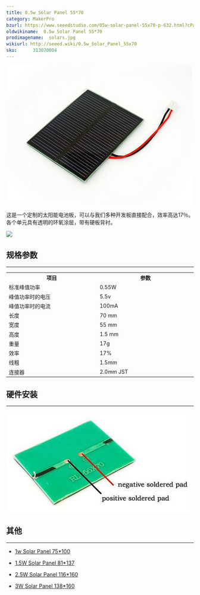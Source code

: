 ```yaml
---
title: 0.5w Solar Panel 55*70
category: MakerPro
bzurl: https://www.seeedstudio.com/05w-solar-panel-55x70-p-632.html?cPath=155
oldwikiname:  0.5w Solar Panel 55*70
prodimagename:  solars.jpg
wikiurl: http://seeed.wiki/0.5w_Solar_Panel_55x70     
sku:      313070004
---
```

![](https://raw.githubusercontent.com/SeeedDocument/0.5w_Solar_Panel_55x70/master/img/solars.jpg)

这是一个定制的太阳能电池板，可以与我们多种开发板直接配合，效率高达17％。 各个单元具有透明的环氧涂层，带有硬板背衬。

[![](https://github.com/SeeedDocument/wiki_chinese/raw/master/docs/images/click_to_buy.PNG)](https://item.taobao.com/item.htm?spm=a1z10.3-c.w4002-11172317909.9.82ba5b94Lj2HS&id=45483758273)

##   规格参数
---
<table>
<tr>
<th> 项目
</th>
<th> 参数
</th></tr>
<tr>
<td width="400px"> 标准峰值功率
</td>
<td width="400px"> 0.55W
</td></tr>
<tr>
<td> 峰值功率时的电压
</td>
<td> 5.5v
</td></tr>
<tr>
<td>峰值功率时的电流
</td>
<td>100mA
</td></tr>
<tr>
<td>长度
</td>
<td>70 mm
</td></tr>
<tr>
<td>宽度
</td>
<td>55 mm
</td></tr>
<tr>
<td>高度
</td>
<td>1.5 mm
</td></tr>
<tr>
<td>重量
</td>
<td>17g
</td></tr>
<tr>
<td>效率
</td>
<td>17%
</td></tr>
<tr>
<td>线粗
</td>
<td>1.5mm
</td></tr>
<tr>
<td>连接器
</td>
<td>2.0mm JST
</td></tr></table>

##   硬件安装
---
![](https://github.com/SeeedDocument/0.5w_Solar_Panel_55x70/raw/master/img/0.5wsolarpanel.JPG)


##  其他
---
*   [1w Solar Panel 75*100](/1w_Solar_Panel_75x100 "1w Solar Panel 75*100")

*   [1.5W Solar Panel 81*137](/1.5W_Solar_Panel_81x137 "1.5W Solar Panel 81*137")

*   [2.5W Solar Panel 116*160](/2.5W_Solar_Panel_116x160 "2.5W Solar Panel 116*160")

*   [3W Solar Panel 138*160](/3W_Solar_Panel_138x160 "3W Solar Panel 138*160")
